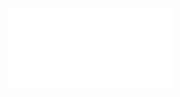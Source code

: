 ![Proposition 117. The Kingdom of God re-established will form a divinely appointed and visibly manifested Theocracy.](Proposition%20117.%20The%20Kingdom%20of%20God%20re-established%20will%20form%20a%20divinely%20appointed%20and%20visibly%20manifested%20Theocracy..md)